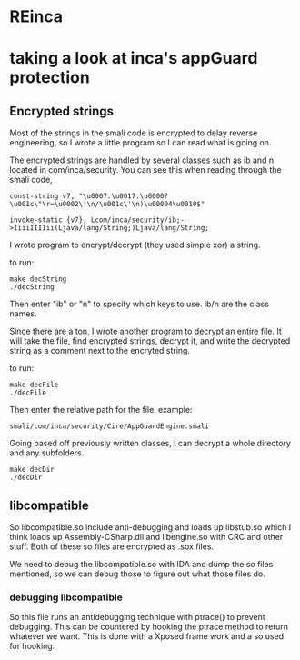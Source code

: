 # REinca

taking a look at inca's appGuard protection
========

## Encrypted strings

Most of the strings in the smali code is encrypted to delay reverse
engineering, so I wrote a little program so I can read what is going on.

The encrypted strings are handled by several classes such as ib and n located in com/inca/security.
You can see this when reading through the smali code,
```
const-string v7, "\u0007.\u0017.\u0000?\u001c\"\r=\u0002\'\n/\u001c\'\n)\u00004\u0010$"

invoke-static {v7}, Lcom/inca/security/ib;->IiiiIIIIii(Ljava/lang/String;)Ljava/lang/String;
```

I wrote program to encrypt/decrypt (they used simple xor) a string.

to run:
```
make decString
./decString
```
Then enter "ib" or "n" to specify which keys to use. ib/n are the class names.

Since there are a ton, I wrote another program to decrypt an entire file. It
will take the file, find encrypted strings, decrypt it, and write the decrypted
string as a comment next to the encryted string.

to run:
```
make decFile
./decFile
```
Then enter the relative path for the file.
example:
```
smali/com/inca/security/Cire/AppGuardEngine.smali
```
Going based off previously written classes, I can decrypt a whole directory and
any subfolders.
```
make decDir
./decDir
```

## libcompatible

So libcompatible.so include anti-debugging and loads up libstub.so which I think
loads up Assembly-CSharp.dll and libengine.so with CRC and other stuff. Both of
these so files are encrypted as .sox files.

We need to debug the libcompatible.so with IDA and dump the so files mentioned,
so we can debug those to figure out what those files do.

### debugging libcompatible

So this file runs an antidebugging technique with ptrace() to prevent debugging.
This can be countered by hooking the ptrace method to return whatever we want.
This is done with a Xposed frame work and a so used for hooking.
